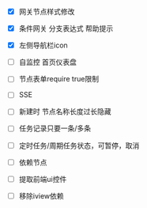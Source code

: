 - [x] 网关节点样式修改
- [x] 条件网关 分支表达式 帮助提示

- [x] 左侧导航栏icon
- [ ] 自监控 首页仪表盘
- [ ] 节点表单require true限制
- [ ] SSE
- [ ] 新建时 节点名称长度过长隐藏
- [ ] 任务记录只要一条/多条
- [ ] 定时任务/周期任务状态，可暂停，取消
- [ ] 依赖节点
- [ ] 提取前端ui控件
- [ ] 移除iview依赖